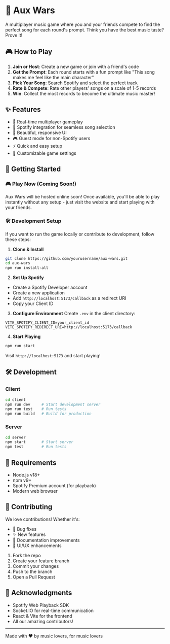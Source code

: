 # 🎵 Aux Wars

A multiplayer music game where you and your friends compete to find the perfect song for each round's prompt. Think you have the best music taste? Prove it!

## 🎮 How to Play

1. **Join or Host**: Create a new game or join with a friend's code
2. **Get the Prompt**: Each round starts with a fun prompt like "This song makes me feel like the main character"
3. **Pick Your Song**: Search Spotify and select the perfect track
4. **Rate & Compete**: Rate other players' songs on a scale of 1-5 records
5. **Win**: Collect the most records to become the ultimate music master!

## ✨ Features

- 🎯 Real-time multiplayer gameplay
- 🎵 Spotify integration for seamless song selection
- 🎨 Beautiful, responsive UI
- 🎮 Guest mode for non-Spotify users
- ⚡ Quick and easy setup
- 🎲 Customizable game settings

## 🚀 Getting Started

### 🎮 Play Now (Coming Soon!)
Aux Wars will be hosted online soon! Once available, you'll be able to play instantly without any setup - just visit the website and start playing with your friends.

### 🛠️ Development Setup
If you want to run the game locally or contribute to development, follow these steps:

1. **Clone & Install**
```bash
git clone https://github.com/yourusername/aux-wars.git
cd aux-wars
npm run install-all
```

2. **Set Up Spotify**
- Create a Spotify Developer account
- Create a new application
- Add `http://localhost:5173/callback` as a redirect URI
- Copy your Client ID

3. **Configure Environment**
Create `.env` in the client directory:
```
VITE_SPOTIFY_CLIENT_ID=your_client_id
VITE_SPOTIFY_REDIRECT_URI=http://localhost:5173/callback
```

4. **Start Playing**
```bash
npm run start
```
Visit `http://localhost:5173` and start playing!

## 🛠️ Development

### Client
```bash
cd client
npm run dev     # Start development server
npm run test    # Run tests
npm run build   # Build for production
```

### Server
```bash
cd server
npm start       # Start server
npm test        # Run tests
```

## 🎯 Requirements

- Node.js v18+
- npm v9+
- Spotify Premium account (for playback)
- Modern web browser

## 🤝 Contributing

We love contributions! Whether it's:
- 🐛 Bug fixes
- ✨ New features
- 📝 Documentation improvements
- 🎨 UI/UX enhancements

1. Fork the repo
2. Create your feature branch
3. Commit your changes
4. Push to the branch
5. Open a Pull Request

## 🙏 Acknowledgments

- Spotify Web Playback SDK
- Socket.IO for real-time communication
- React & Vite for the frontend
- All our amazing contributors!

---

Made with ❤️ by music lovers, for music lovers 